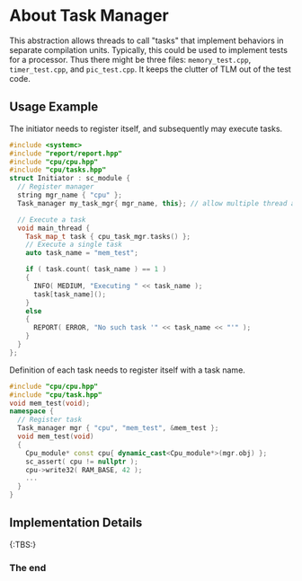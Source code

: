About Task Manager
==================

This abstraction allows threads to call "tasks" that implement behaviors in
separate compilation units. Typically, this could be used to implement tests for
a processor. Thus there might be three files: `memory_test.cpp`,
`timer_test.cpp`, and `pic_test.cpp`.  It keeps the clutter of TLM out of the test
code.

Usage Example
-------------

The initiator needs to register itself, and subsequently
may execute tasks.

```cpp
#include <systemc>
#include "report/report.hpp"
#include "cpu/cpu.hpp"
#include "cpu/tasks.hpp"
struct Initiator : sc_module {
  // Register manager
  string mgr_name { "cpu" };
  Task_manager my_task_mgr{ mgr_name, this}; // allow multiple thread access

  // Execute a task
  void main_thread {
    Task_map_t task { cpu_task_mgr.tasks() };
    // Execute a single task
    auto task_name = "mem_test";

    if ( task.count( task_name ) == 1 )
    {
      INFO( MEDIUM, "Executing " << task_name );
      task[task_name]();
    }
    else
    {
      REPORT( ERROR, "No such task '" << task_name << "'" );
    }
  }
};
```
Definition of each task needs to register itself with a task name.
```cpp
#include "cpu/cpu.hpp"
#include "cpu/task.hpp"
void mem_test(void);
namespace {
  // Register task
  Task_manager mgr { "cpu", "mem_test", &mem_test };
  void mem_test(void)
  {
    Cpu_module* const cpu{ dynamic_cast<Cpu_module*>(mgr.obj) };
    sc_assert( cpu != nullptr );
    cpu->write32( RAM_BASE, 42 );
    ...
  }
}
```

Implementation Details
----------------------

{:TBS:}

### The end
